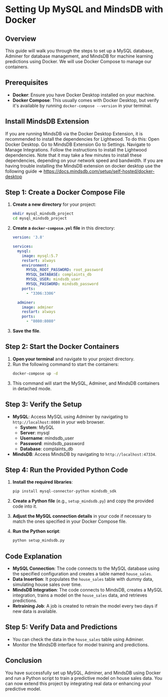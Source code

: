# Setting Up MySQL and MindsDB with Docker

## Overview
This guide will walk you through the steps to set up a MySQL database, Adminer for database management, and MindsDB for machine learning predictions using Docker. We will use Docker Compose to manage our containers.

## Prerequisites
- **Docker**: Ensure you have Docker Desktop installed on your machine.
- **Docker Compose**: This usually comes with Docker Desktop, but verify it's available by running `docker-compose --version` in your terminal.

## Install MindsDB Extension
If you are running MindsDB via the Docker Desktop Extension, it is recommended to install the dependencies for Lightwood. To do this:
Open Docker Desktop.
Go to MindsDB Extension
Go to Settings.
Navigate to Manage Integrations.
Follow the instructions to install the Lightwood dependencies. Note that it may take a few minutes to install these dependencies, depending on your network speed and bandwidth.
If you are having trouble installing the MindsDB extension on docker desktop use the following guide => https://docs.mindsdb.com/setup/self-hosted/docker-desktop
## Step 1: Create a Docker Compose File
1. **Create a new directory** for your project:
   ```bash
   mkdir mysql_mindsdb_project
   cd mysql_mindsdb_project
   ```

2. **Create a `docker-compose.yml` file** in this directory:
   ```yaml
   version: '3.8'

   services:
     mysql:
       image: mysql:5.7
       restart: always
       environment:
         MYSQL_ROOT_PASSWORD: root_password
         MYSQL_DATABASE: complaints_db
         MYSQL_USER: mindsdb_user
         MYSQL_PASSWORD: mindsdb_password
       ports:
         - "3306:3306"

     adminer:
       image: adminer
       restart: always
       ports:
         - "8080:8080"
   ```

3. **Save the file**.

## Step 2: Start the Docker Containers
1. **Open your terminal** and navigate to your project directory.
2. Run the following command to start the containers:
   ```bash
   docker-compose up -d
   ```
3. This command will start the MySQL, Adminer, and MindsDB containers in detached mode.

## Step 3: Verify the Setup
- **MySQL**: Access MySQL using Adminer by navigating to `http://localhost:8080` in your web browser.
  - **System**: MySQL
  - **Server**: mysql
  - **Username**: mindsdb_user
  - **Password**: mindsdb_password
  - **Database**: complaints_db
- **MindsDB**: Access MindsDB by navigating to `http://localhost:47334`.

## Step 4: Run the Provided Python Code
1. **Install the required libraries**:
   ```bash
   pip install mysql-connector-python mindsdb_sdk
   ```
2. **Create a Python file** (e.g., `setup_mindsdb.py`) and copy the provided code into it.

3. **Adjust the MySQL connection details** in your code if necessary to match the ones specified in your Docker Compose file.

4. **Run the Python script**:
   ```bash
   python setup_mindsdb.py
   ```

## Code Explanation
- **MySQL Connection**: The code connects to the MySQL database using the specified configuration and creates a table named `house_sales`.
- **Data Insertion**: It populates the `house_sales` table with dummy data, simulating house sales over time.
- **MindsDB Integration**: The code connects to MindsDB, creates a MySQL integration, trains a model on the `house_sales` data, and retrieves predictions.
- **Retraining Job**: A job is created to retrain the model every two days if new data is available.

## Step 5: Verify Data and Predictions
- You can check the data in the `house_sales` table using Adminer.
- Monitor the MindsDB interface for model training and predictions.

## Conclusion
You have successfully set up MySQL, Adminer, and MindsDB using Docker and run a Python script to train a predictive model on house sales data. You can now extend this project by integrating real data or enhancing your predictive model.
